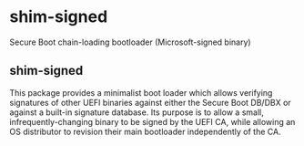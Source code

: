 # shim-signed
Secure Boot chain-loading bootloader (Microsoft-signed binary)

## shim-signed
This package provides a minimalist boot loader which allows verifying signatures of other UEFI binaries against either the Secure Boot DB/DBX or against a built-in signature database.  Its purpose is to allow a small, infrequently-changing binary to be signed by the UEFI CA, while allowing an OS distributor to revision their main bootloader independently of the CA.
